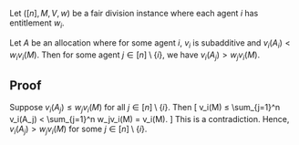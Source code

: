 Let $([n], M, V, w)$ be a fair division instance where
each agent $i$ has entitlement $w_i$.

Let $A$ be an allocation where for some agent $i$, $v_i$ is subadditive and $v_i(A_i) < w_iv_i(M)$.
Then for some agent $j \in [n] \setminus \{i\}$, we have $v_i(A_j) > w_jv_i(M)$.

## Proof

Suppose $v_i(A_j) ≤ w_jv_i(M)$ for all $j \in [n] \setminus \{i\}$. Then
\[ v_i(M) ≤ \sum_{j=1}^n v_i(A_j) < \sum_{j=1}^n w_jv_i(M) = v_i(M). \]
This is a contradiction. Hence, $v_i(A_j) > w_jv_i(M)$ for some $j \in [n] \setminus \{i\}$.
